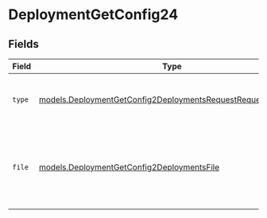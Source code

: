 # DeploymentGetConfig24


## Fields

| Field                                                                                                                              | Type                                                                                                                               | Required                                                                                                                           | Description                                                                                                                        |
| ---------------------------------------------------------------------------------------------------------------------------------- | ---------------------------------------------------------------------------------------------------------------------------------- | ---------------------------------------------------------------------------------------------------------------------------------- | ---------------------------------------------------------------------------------------------------------------------------------- |
| `type`                                                                                                                             | [models.DeploymentGetConfig2DeploymentsRequestRequestBodyType](../models/deploymentgetconfig2deploymentsrequestrequestbodytype.md) | :heavy_check_mark:                                                                                                                 | The type of the content part. Always `file`.                                                                                       |
| `file`                                                                                                                             | [models.DeploymentGetConfig2DeploymentsFile](../models/deploymentgetconfig2deploymentsfile.md)                                     | :heavy_check_mark:                                                                                                                 | File data for the content part. Must contain either file_data or uri, but not both.                                                |